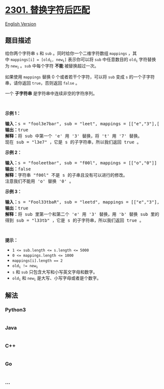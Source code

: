 # [2301. 替换字符后匹配](https://leetcode.cn/problems/match-substring-after-replacement)

[English Version](/solution/2300-2399/2301.Match%20Substring%20After%20Replacement/README_EN.md)

## 题目描述

<!-- 这里写题目描述 -->

<p>给你两个字符串&nbsp;<code>s</code> 和&nbsp;<code>sub</code>&nbsp;。同时给你一个二维字符数组&nbsp;<code>mappings</code> ，其中&nbsp;<code>mappings[i] = [old<sub>i</sub>, new<sub>i</sub>]</code>&nbsp;表示你可以将&nbsp;<code>sub</code>&nbsp;中任意数目的&nbsp;<code>old<sub>i</sub></code>&nbsp;字符替换为&nbsp;<code>new<sub>i</sub></code>&nbsp;。<code>sub</code>&nbsp;中每个字符 <b>不能</b>&nbsp;被替换超过一次。</p>

<p>如果使用 <code>mappings</code>&nbsp;替换 0 个或者若干个字符，可以将 <code>sub</code>&nbsp;变成 <code>s</code>&nbsp;的一个子字符串，请你返回&nbsp;<code>true</code>，否则返回&nbsp;<code>false</code>&nbsp;。</p>

<p>一个 <strong>子字符串</strong>&nbsp;是字符串中连续非空的字符序列。</p>

<p>&nbsp;</p>

<p><strong>示例 1：</strong></p>

<pre>
<b>输入：</b>s = "fool3e7bar", sub = "leet", mappings = [["e","3"],["t","7"],["t","8"]]
<b>输出：</b>true
<b>解释：</b>将 sub 中第一个 'e' 用 '3' 替换，将 't' 用 '7' 替换。
现在 sub = "l3e7" ，它是 s 的子字符串，所以我们返回 true 。</pre>

<p><strong>示例 2：</strong></p>

<pre>
<b>输入：</b>s = "fooleetbar", sub = "f00l", mappings = [["o","0"]]
<b>输出：</b>false
<b>解释：</b>字符串 "f00l" 不是 s 的子串且没有可以进行的修改。
注意我们不能用 'o' 替换 '0' 。
</pre>

<p><strong>示例 3：</strong></p>

<pre>
<b>输入：</b>s = "Fool33tbaR", sub = "leetd", mappings = [["e","3"],["t","7"],["t","8"],["d","b"],["p","b"]]
<b>输出：</b>true
<b>解释：</b>将 sub 里第一个和第二个 'e' 用 '3' 替换，用 'b' 替换 sub 里的 'd' 。
得到 sub = "l33tb" ，它是 s 的子字符串，所以我们返回 true 。
</pre>

<p>&nbsp;</p>

<p><strong>提示：</strong></p>

<ul>
	<li><code>1 &lt;= sub.length &lt;= s.length &lt;= 5000</code></li>
	<li><code>0 &lt;= mappings.length &lt;= 1000</code></li>
	<li><code>mappings[i].length == 2</code></li>
	<li><code>old<sub>i</sub> != new<sub>i</sub></code></li>
	<li><code>s</code> 和&nbsp;<code>sub</code>&nbsp;只包含大写和小写英文字母和数字。</li>
	<li><code>old<sub>i</sub></code> 和&nbsp;<code>new<sub>i</sub></code>&nbsp;是大写、小写字母或者是个数字。</li>
</ul>


## 解法

<!-- 这里可写通用的实现逻辑 -->

<!-- tabs:start -->

### **Python3**

<!-- 这里可写当前语言的特殊实现逻辑 -->

```python

```

### **Java**

<!-- 这里可写当前语言的特殊实现逻辑 -->

```java

```

### **C++**

```cpp

```

### **Go**

```go

```

### **...**

```

```

<!-- tabs:end -->